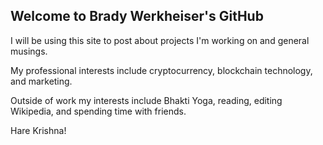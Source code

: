 ## Welcome to Brady Werkheiser's GitHub

I will be using this site to post about projects I'm working on and general musings.

My professional interests include cryptocurrency, blockchain technology, and marketing.

Outside of work my interests include Bhakti Yoga, reading, editing Wikipedia, and spending time with friends.

Hare Krishna!
